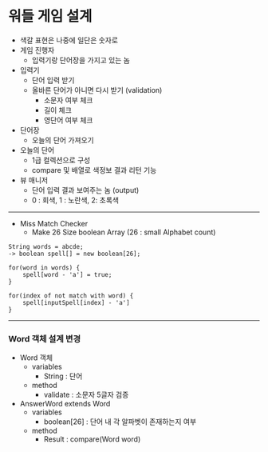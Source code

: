 # 워들 게임 설계

- 색갈 표현은 나중에 일단은 숫자로
- 게임 진행자
    - 입력기랑 단어장을 가지고 있는 놈
- 입력기
    - 단어 입력 받기
    - 올바른 단어가 아니면 다시 받기 (validation)
        - 소문자 여부 체크
        - 길이 체크
        - 영단어 여부 체크
- 단어장
    - 오늘의 단어 가져오기
- 오늘의 단어
  - 1급 컬렉션으로 구성
  - compare 및 배열로 색정보 결과 리턴 기능
- 뷰 매니저
  - 단어 입력 결과 보여주는 놈 (output)
  - 0 : 회색, 1 : 노란색, 2: 초록색
---
- Miss Match Checker
  - Make 26 Size boolean Array (26 : small Alphabet count)

```
String words = abcde;  
-> boolean spell[] = new boolean[26];

for(word in words) {
    spell[word - 'a'] = true;
}

for(index of not match with word) {
    spell[inputSpell[index] - 'a'] 
}
```
---
### Word 객체 설계 변경
- Word 객체
  - variables 
    - String : 단어 
  - method
    - validate : 소문자 5글자 검증 
- AnswerWord extends Word 
  - variables
    - boolean[26] : 단어 내 각 알파벳이 존재하는지 여부
  - method
    - Result : compare(Word word) 


